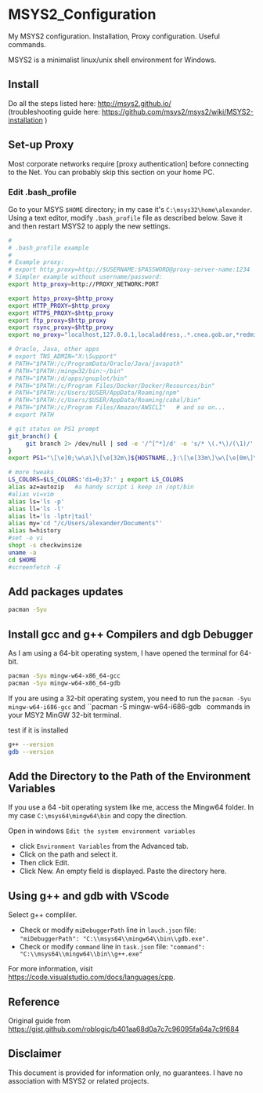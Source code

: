 # MSYS2_Configuration
My MSYS2 configuration. Installation, Proxy configuration. Useful commands.

MSYS2 is a minimalist linux/unix shell environment for Windows.

## Install

Do all the steps listed here: http://msys2.github.io/  
(troubleshooting guide here: https://github.com/msys2/msys2/wiki/MSYS2-installation )

## Set-up Proxy

Most corporate networks require [proxy authentication] before connecting to the Net. 
You can probably skip this section on your home PC.

### Edit .bash_profile
Go to your MSYS `$HOME` directory; in my case it's `C:\msys32\home\alexander`. 
Using a text editor, modify `.bash_profile` file as described below. 
Save it and then restart MSYS2 to apply the new settings.

```bash
#
# .bash_profile example
#
# Example proxy:
# export http_proxy=http://$USERNAME:$PASSWORD@proxy-server-name:1234
# Simpler example without username/password:
export http_proxy=http://PROXY_NETWORK:PORT

export https_proxy=$http_proxy
export HTTP_PROXY=$http_proxy
export HTTPS_PROXY=$http_proxy
export ftp_proxy=$http_proxy
export rsync_proxy=$http_proxy
export no_proxy="localhost,127.0.0.1,localaddress,.*.cnea.gob.ar,*redmine.ctrad.control*,*cnea.gov.ar,.local"

# Oracle, Java, other apps
# export TNS_ADMIN="X:\Support"
# PATH="$PATH:/c/ProgramData/Oracle/Java/javapath"
# PATH="$PATH:/mingw32/bin:~/bin"
# PATH="$PATH:/d/apps/gnuplot/bin"  
# PATH="$PATH:/c/Program Files/Docker/Docker/Resources/bin"
# PATH="$PATH:/c/Users/$USER/AppData/Roaming/npm"
# PATH="$PATH:/c/Users/$USER/AppData/Roaming/cabal/bin"
# PATH="$PATH:/c/Program Files/Amazon/AWSCLI"   # and so on...
# export PATH

# git status on PS1 prompt
git_branch() {
     git branch 2> /dev/null | sed -e '/^[^*]/d' -e 's/* \(.*\)/(\1)/'
}
export PS1="\[\e]0;\w\a\]\[\e[32m\]${HOSTNAME,,}:\[\e[33m\]\w\[\e[0m\]\[\033[35m\]\$(git_branch)\[\033[96m\]$\[\033[0m\] "

# more tweaks
LS_COLORS=$LS_COLORS:'di=0;37:' ; export LS_COLORS
alias az=autozip   #a handy script i keep in /opt/bin
#alias vi=vim
alias ls='ls -p'
alias ll='ls -l'
alias lt='ls -lptr|tail'
alias my='cd "/c/Users/alexander/Documents"'
alias h=history
#set -o vi
shopt -s checkwinsize
uname -a
cd $HOME
#screenfetch -E
```
## Add packages updates 

```bash
pacman -Syu
```


## Install gcc and g++ Compilers and dgb Debugger
As I am using a 64-bit operating system, I have opened the terminal for 64-bit.

```bash
pacman -Syu mingw-w64-x86_64-gcc
pacman -Syu mingw-w64-x86_64-gdb
```
If you are using a 32-bit operating system, you need to run the `pacman -Syu mingw-w64-i686-gcc` and ``pacman -S mingw-w64-i686-gdb` ` commands in your MSY2 MinGW 32-bit terminal.

test if it is installed

```bash
g++ --version
gdb --version
```

## Add the Directory to the Path of the Environment Variables

If you use a 64 -bit operating system like me, access the Mingw64 folder.
In my case `C:\msys64\mingw64\bin` and copy the direction.

Open in windows `Edit the system environment variables`
- click `Environment Variables` from the Advanced tab.
- Click on the path and select it.
- Then click Edit. 
- Click New. An empty field is displayed. Paste the directory here.

## Using g++ and gdb with VScode

Select g++ compliler.
- Check or modify `miDebuggerPath` line in `lauch.json` file: `"miDebuggerPath": "C:\\msys64\\mingw64\\bin\\gdb.exe".`
- Check or modify `command` line in `task.json` file: `"command": "C:\\msys64\\mingw64\\bin\\g++.exe"`

For more information, visit https://code.visualstudio.com/docs/languages/cpp.

## Reference
Original guide from https://gist.github.com/roblogic/b401aa68d0a7c7c96095fa64a7c9f684

## Disclaimer

This document is provided for information only, no guarantees. I have no association with MSYS2 or related projects.
